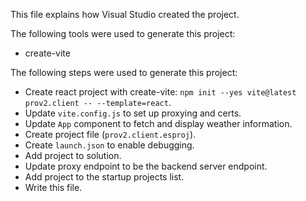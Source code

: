 This file explains how Visual Studio created the project.

The following tools were used to generate this project:
- create-vite

The following steps were used to generate this project:
- Create react project with create-vite: `npm init --yes vite@latest prov2.client -- --template=react`.
- Update `vite.config.js` to set up proxying and certs.
- Update `App` component to fetch and display weather information.
- Create project file (`prov2.client.esproj`).
- Create `launch.json` to enable debugging.
- Add project to solution.
- Update proxy endpoint to be the backend server endpoint.
- Add project to the startup projects list.
- Write this file.

